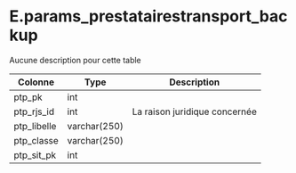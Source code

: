 # E.params_prestatairestransport_backup

Aucune description pour cette table

Colonne|Type|Description
---|---|---
ptp_pk|int|
ptp_rjs_id|int|La raison juridique concernée 
ptp_libelle|varchar(250)|
ptp_classe|varchar(250)|
ptp_sit_pk|int|

